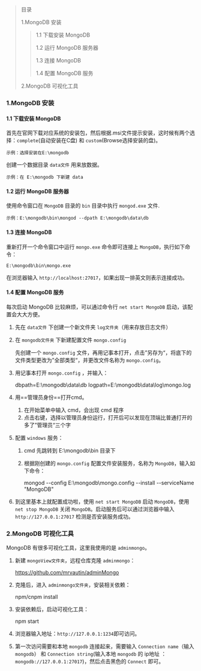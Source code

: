 > 目录
> 
> 1.MongoDB 安装
> >
> > 1.1 下载安装 MongoDB
> >
> > 1.2 运行 MongoDB 服务器
> >
> > 1.3 连接 MongoDB
> >
> > 1.4 配置 MongoDB 服务
>
> 2.MongoDB 可视化工具

### 1.MongoDB 安装
#### 1.1 下载安装 MongoDB
首先在官网下载对应系统的安装包，然后根据.msi文件提示安装，这时候有两个选择：`complete`(自动安装在C盘) 和 `custom`(Browse选择安装的盘)。

    示例：选择安装在E:\mongodb

创建一个数据目录 `data文件` 用来放数据。

    示例：在 E:\mongodb 下新建 data
    
#### 1.2 运行 MongoDB 服务器
使用命令窗口在 `MongoDB` 目录的 `bin` 目录中执行 `mongod.exe` 文件.

    示例：E:\mongodb\bin\mongod --dpath E:\mongodb\data\db
    
#### 1.3 连接 MongoDB
重新打开一个命令窗口中运行 `mongo.exe` 命令即可连接上 `MongoDB`，执行如下命令：

    E:\mongodb\bin\mongo.exe

在浏览器输入 `http://localhost:27017`，如果出现一排英文则表示连接成功。

#### 1.4 配置 MongoDB 服务
每次启动 MongoDB 比较麻烦，可以通过命令行 `net start MongoDB` 启动，该配置会大大方便。

1. 先在 `data文件` 下创建一个新文件夹 `log文件夹`（用来存放日志文件）
2. 在 `mongodb文件夹` 下新建配置文件 `mongo.config`

    先创建一个 `mongo.config` 文件，再用记事本打开，点击”另存为“，将底下的文件类型更改为”全部类型“，并更改文件名称为 `mongo.config`。
    
3. 用记事本打开 `mongo.config` ，并输入：


    dbpath=E:\mongodb\data\db
    logpath=E:\mongodb\data\log\mongo.log
    
4. 用==管理员身份==打开cmd。

    1. 在开始菜单中输入 cmd，会出现 cmd 程序
    2. 点击右键，选择以管理员身份运行，打开后可以发现在顶端比普通打开的多了”管理员“三个字
    
5. 配置 `windows` 服务：

    1. cmd 先跳转到 E:\mongodb\bin 目录下
    2. 根据刚创建的 `mongo.config` 配置文件安装服务，名称为 `MongoDB`，输入如下命令：
    
    
        mongod --config E:\mongodb\mongo.config --install --serviceName "MongoDB"
        

6. 到这里基本上就配置成功啦，使用 `net start MongoDB` 启动 `MongoDB`，使用 `net stop MongoDB` 关闭 `MongoDB`。启动服务后可以通过浏览器中输入 `http://127.0.0.1:27017` 检测是否安装服务成功。

### 2.MongoDB 可视化工具
MongoDB 有很多可视化工具，这里我使用的是 `adminmongo`。

1. 新建 `mongoView文件夹`，远程仓库克隆 `adminmongo`：

    https://github.com/mrvautin/adminMongo
    
2. 克隆后，进入 `adminmongo文件夹`，安装相关依赖：

    npm/cnpm install
    
3. 安装依赖后，启动可视化工具：

    npm start
    
4. 浏览器输入地址：`http://127.0.0.1:1234`即可访问。

5. 第一次访问需要和本地 `mongodb` 连接起来，需要输入 `Connection name`（输入 `mongodb`） 和 `Connection string`(输入本地 `mongodb` 的 ip地址 ：`mongodb://127.0.0.1:27017`)，然后点击黑色的 `Connect` 即可。
